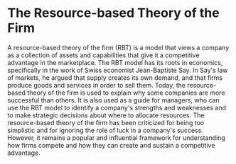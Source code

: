 # The Resource-based Theory of the Firm

A resource-based theory of the firm (RBT) is a model that views a company as a collection of assets and capabilities that give it a competitive advantage in the marketplace. The RBT model has its roots in economics, specifically in the work of Swiss economist Jean-Baptiste Say. In Say's law of markets, he argued that supply creates its own demand, and that firms produce goods and services in order to sell them. Today, the resource-based theory of the firm is used to explain why some companies are more successful than others. It is also used as a guide for managers, who can use the RBT model to identify a company's strengths and weaknesses and to make strategic decisions about where to allocate resources. The resource-based theory of the firm has been criticized for being too simplistic and for ignoring the role of luck in a company's success. However, it remains a popular and influential framework for understanding how firms compete and how they can create and sustain a competitive advantage.
